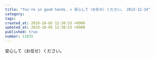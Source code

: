 ```yaml
---
title: "You're in good hands. > 安心して（お任せ）ください。 2013-12-24"
category: 
tags: 
created_at: 2018-10-05 12:30:53 +0900
updated_at: 2018-10-05 12:30:53 +0900
published: true
number: 11035
---
```


安心して（お任せ）ください。
